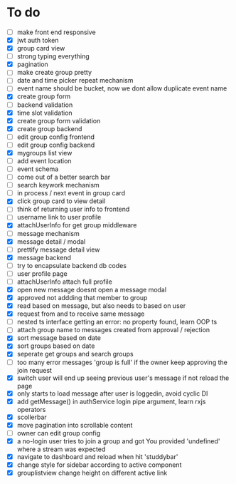 # To do
- [ ] make front end responsive
- [x] jwt auth token
- [x] group card view
- [ ] strong typing everything
- [x] pagination
- [ ] make create group pretty
- [ ] date and time picker repeat mechanism
- [ ] event name should be bucket, now we dont allow duplicate event name
- [x] create group form
- [ ] backend validation
- [x] time slot validation
- [x] create group form validation
- [x] create group backend
- [ ] edit group config frontend
- [ ] edit group config backend
- [x] mygroups list view
- [ ] add event location
- [ ] event schema
- [ ] come out of a better search bar
- [ ] search keywork mechanism
- [ ] in process / next event in group card
- [x] click group card to view detail
- [ ] think of returning user info to frontend
- [ ] username link to user profile
- [x] attachUserInfo for get group middleware
- [ ] message mechanism
- [x] message detail / modal
- [ ] prettify message detail view
- [x] message backend
- [ ] try to encapsulate backend db codes
- [ ] user profile page
- [ ] attachUserInfo attach full profile
- [x] open new message doesnt open a message modal
- [x] approved not addding that member to group
- [x] read based on message, but also needs to based on user
- [x] request from and to receive same message
- [ ] nested ts interface getting an error: no property found, learn OOP ts
- [ ] attach group name to messages created from approval / rejection
- [x] sort message based on date
- [x] sort groups based on date
- [x] seperate get groups and search groups
- [ ] too many error messages 'group is full' if the owner keep approving the join request
- [x] switch user will end up seeing previous user's message if not reload the page
- [x] only starts to load message after user is loggedin, avoid cyclic DI
- [x] add getMessage() in authService login pipe argument, learn rxjs operators
- [x] scollerbar
- [x] move pagination into scrollable content
- [ ] owner can edit group config
- [x] a no-login user tries to join a group and got You provided 'undefined' where a stream was expected
- [x] navigate to dashboard and reload when hit 'studdybar'
- [x] change style for sidebar according to active component
- [x] grouplistview change height on different active link